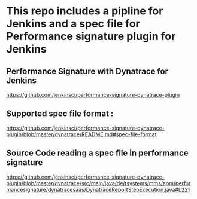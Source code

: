# This repo includes a pipline for Jenkins and a spec file for Performance signature plugin for Jenkins

## Performance Signature with Dynatrace for Jenkins
https://github.com/jenkinsci/performance-signature-dynatrace-plugin

## Supported spec file format : 
https://github.com/jenkinsci/performance-signature-dynatrace-plugin/blob/master/dynatrace/README.md#spec-file-format

## Source Code reading a spec file in performance signature
https://github.com/jenkinsci/performance-signature-dynatrace-plugin/blob/master/dynatrace/src/main/java/de/tsystems/mms/apm/performancesignature/dynatracesaas/DynatraceReportStepExecution.java#L221
